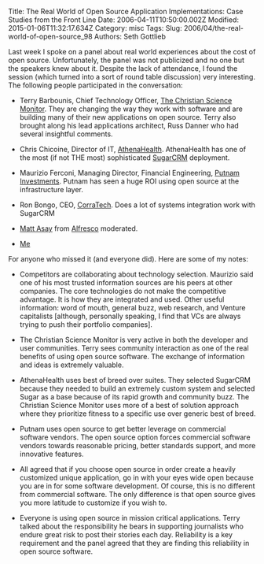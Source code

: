 Title: The Real World of Open Source Application Implementations: Case Studies from the Front Line
Date: 2006-04-11T10:50:00.002Z
Modified: 2015-01-06T11:32:17.634Z
Category: misc
Tags: 
Slug: 2006/04/the-real-world-of-open-source_98
Authors: Seth Gottlieb

Last week I spoke on a panel about real world experiences about the cost of open source. Unfortunately, the panel was not publicized and no one but the speakers knew about it. Despite the lack of attendance, I found the session (which turned into a sort of round table discussion) very interesting. The following people participated in the conversation:  

*   Terry Barbounis, Chief Technology Officer, [The Christian Science Monitor](http://csmonitor.com/). They are changing the way they work with software and are building many of their new applications on open source. Terry also brought along his lead applications architect, Russ Danner who had several insightful comments.  
    
*   Chris Chicoine, Director of IT, [AthenaHealth](http://athenahealth.com/Home). AthenaHealth has one of the most (if not THE most) sophisticated [SugarCRM](http://www.sugarcrm.com/crm/) deployment.  
    
*   Maurizio Ferconi, Managing Director, Financial Engineering, [Putnam Investments](http://www.putnam.com/). Putnam has seen a huge ROI using open source at the infrastructure layer.  
    
*   Ron Bongo, CEO, [CorraTech](http://www.corratech.com/open-source/solutions.html). Does a lot of systems integration work with SugarCRM  
    
*   [Matt Asay](http://asay.blogspot.com/) from [Alfresco](http://www.alfresco.com/) moderated.  
    
*   [Me](http://contenthere.blogspot.com)  
    

  

For anyone who missed it (and everyone did). Here are some of my notes:  

*   Competitors are collaborating about technology selection. Maurizio said one of his most trusted information sources are his peers at other companies. The core technologies do not make the competitive advantage. It is how they are integrated and used. Other useful information: word of mouth, general buzz, web research, and Venture capitalists \[although, personally speaking, I find that VCs are always trying to push their portfolio companies\].  
    
*   The Christian Science Monitor is very active in both the developer and user communities. Terry sees community interaction as one of the real benefits of using open source software. The exchange of information and ideas is extremely valuable.  
    
*   AthenaHealth uses best of breed over suites. They selected SugarCRM because they needed to build an extremely custom system and selected Sugar as a base because of its rapid growth and community buzz. The Christian Science Monitor uses more of a best of solution approach where they prioritize fitness to a specific use over generic best of breed.  
    
*   Putnam uses open source to get better leverage on commercial software vendors. The open source option forces commercial software vendors towards reasonable pricing, better standards support, and more innovative features.  
    
*   All agreed that if you choose open source in order create a heavily customized unique application, go in with your eyes wide open because you are in for some software development. Of course, this is no different from commercial software. The only difference is that open source gives you more latitude to customize if you wish to.   
    
*   Everyone is using open source in mission critical applications. Terry talked about the responsibility he bears in supporting journalists who endure great risk to post their stories each day. Reliability is a key requirement and the panel agreed that they are finding this reliability in open source software.  
    

  
